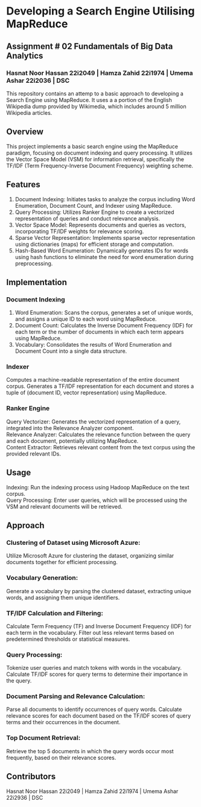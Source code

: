 # Developing a Search Engine Utilising MapReduce
## Assignment # 02 Fundamentals of Big Data Analytics
### Hasnat Noor Hassan 22i2049 | Hamza Zahid 22i1974 | Umema Ashar 22i2036 | DSC

This repository contains an attemp to a basic approach to developing a Search Engine using MapReduce. It uses a a portion of the English Wikipedia dump
provided by Wikimedia, which includes around 5 million Wikipedia articles.

## Overview
This project implements a basic search engine using the MapReduce paradigm, focusing on document indexing and query processing. It utilizes the Vector Space Model (VSM) for information retrieval, specifically the TF/IDF (Term Frequency-Inverse Document Frequency) weighting scheme.

## Features
1. Document Indexing: Initiates tasks to analyze the corpus including Word Enumeration, Document Count, and Indexer using MapReduce.<br>
2. Query Processing: Utilizes Ranker Engine to create a vectorized representation of queries and conduct relevance analysis.<br>
3. Vector Space Model: Represents documents and queries as vectors, incorporating TF/IDF weights for relevance scoring.<br>
4. Sparse Vector Representation: Implements sparse vector representation using dictionaries (maps) for efficient storage and computation.<br>
5. Hash-Based Word Enumeration: Dynamically generates IDs for words using hash functions to eliminate the need for word enumeration during preprocessing.<br>

## Implementation
### Document Indexing
1. Word Enumeration: Scans the corpus, generates a set of unique words, and assigns a unique ID to each word using MapReduce.<br>
2. Document Count: Calculates the Inverse Document Frequency (IDF) for each term or the number of documents in which each term appears using MapReduce.<br>
3. Vocabulary: Consolidates the results of Word Enumeration and Document Count into a single data structure.<br>

### Indexer
Computes a machine-readable representation of the entire document corpus.
Generates a TF/IDF representation for each document and stores a tuple of (document ID, vector representation) using MapReduce.

### Ranker Engine
Query Vectorizer: Generates the vectorized representation of a query, integrated into the Relevance Analyzer component.<br>
Relevance Analyzer: Calculates the relevance function between the query and each document, potentially utilizing MapReduce.<br>
Content Extractor: Retrieves relevant content from the text corpus using the provided relevant IDs.<br>

## Usage
Indexing: Run the indexing process using Hadoop MapReduce on the text corpus.<br>
Query Processing: Enter user queries, which will be processed using the VSM and relevant documents will be retrieved.<br>

## Approach

### Clustering of Dataset using Microsoft Azure:
Utilize Microsoft Azure for clustering the dataset, organizing similar documents together for efficient processing.

### Vocabulary Generation:
Generate a vocabulary by parsing the clustered dataset, extracting unique words, and assigning them unique identifiers.

### TF/IDF Calculation and Filtering:
Calculate Term Frequency (TF) and Inverse Document Frequency (IDF) for each term in the vocabulary.
Filter out less relevant terms based on predetermined thresholds or statistical measures.

### Query Processing:
Tokenize user queries and match tokens with words in the vocabulary.
Calculate TF/IDF scores for query terms to determine their importance in the query.

### Document Parsing and Relevance Calculation:
Parse all documents to identify occurrences of query words.
Calculate relevance scores for each document based on the TF/IDF scores of query terms and their occurrences in the document.

### Top Document Retrieval:
Retrieve the top 5 documents in which the query words occur most frequently, based on their relevance scores.

## Contributors
Hasnat Noor Hassan 22i2049 | Hamza Zahid 22i1974 | Umema Ashar 22i2936 | DSC
